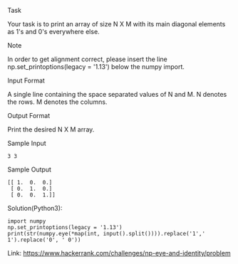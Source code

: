 Task

Your task is to print an array of size N X M with its main diagonal elements as 1's and 0's everywhere else.

Note

In order to get alignment correct, please insert the line np.set_printoptions(legacy = '1.13') below the numpy import.

Input Format

A single line containing the space separated values of N and M.
N denotes the rows.
M denotes the columns.

Output Format

Print the desired N X M array.

Sample Input

```
3 3
```
Sample Output
```
[[ 1.  0.  0.]
 [ 0.  1.  0.]
 [ 0.  0.  1.]]
 ```
 
 Solution(Python3):
 ```
 import numpy
 np.set_printoptions(legacy = '1.13')
 print(str(numpy.eye(*map(int, input().split()))).replace('1',' 1').replace('0', ' 0'))

 ```
 
 Link: https://www.hackerrank.com/challenges/np-eye-and-identity/problem
